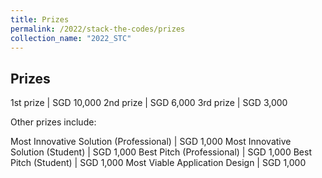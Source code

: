```yaml
---
title: Prizes
permalink: /2022/stack-the-codes/prizes
collection_name: "2022_STC"
---
```


## Prizes

1st prize | SGD 10,000
2nd prize | SGD 6,000
3rd prize | SGD 3,000

Other prizes include:

Most Innovative Solution (Professional) | SGD 1,000
Most Innovative Solution (Student) | SGD 1,000
Best Pitch (Professional) | SGD 1,000
Best Pitch (Student) | SGD 1,000
Most Viable Application Design | SGD 1,000

